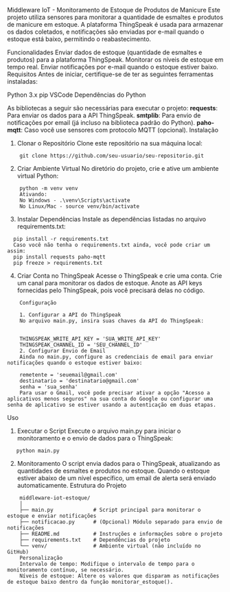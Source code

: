 Middleware IoT - Monitoramento de Estoque de Produtos de Manicure
Este projeto utiliza sensores para monitorar a quantidade de esmaltes e produtos de manicure em estoque. A plataforma ThingSpeak é usada para armazenar os dados coletados, e notificações são enviadas por e-mail quando o estoque está baixo, permitindo o reabastecimento.

Funcionalidades
Enviar dados de estoque (quantidade de esmaltes e produtos) para a plataforma ThingSpeak.
Monitorar os níveis de estoque em tempo real.
Enviar notificações por e-mail quando o estoque estiver baixo.
Requisitos
Antes de iniciar, certifique-se de ter as seguintes ferramentas instaladas:

Python 3.x
pip
VSCode
Dependências do Python

As bibliotecas a seguir são necessárias para executar o projeto:
**requests**: Para enviar os dados para a API ThingSpeak.
**smtplib**: Para envio de notificações por email (já incluso na biblioteca padrão do Python).
**paho-mqtt**: Caso você use sensores com protocolo MQTT (opcional).
Instalação
1. Clonar o Repositório
Clone este repositório na sua máquina local:
```
    git clone https://github.com/seu-usuario/seu-repositorio.git
```
2. Criar Ambiente Virtual
No diretório do projeto, crie e ative um ambiente virtual Python:
   

  ```
      python -m venv venv
      Ativando:
      No Windows - .\venv\Scripts\activate
      No Linux/Mac - source venv/bin/activate
  ```

3. Instalar Dependências
Instale as dependências listadas no arquivo requirements.txt:

  
  ```
    pip install -r requirements.txt
    Caso você não tenha o requirements.txt ainda, você pode criar um assim:
    pip install requests paho-mqtt
    pip freeze > requirements.txt
  ```

4. Criar Conta no ThingSpeak
Acesse o ThingSpeak e crie uma conta.
Crie um canal para monitorar os dados de estoque.
Anote as API keys fornecidas pelo ThingSpeak, pois você precisará delas no código.

```
    Configuração

    1. Configurar a API do ThingSpeak
    No arquivo main.py, insira suas chaves da API do ThingSpeak:

  
    THINGSPEAK_WRITE_API_KEY = 'SUA_WRITE_API_KEY'
    THINGSPEAK_CHANNEL_ID = 'SEU_CHANNEL_ID'
    2. Configurar Envio de Email
    Ainda no main.py, configure as credenciais de email para enviar notificações quando o estoque estiver baixo:

    remetente = 'seuemail@gmail.com'
    destinatario = 'destinatario@gmail.com'
    senha = 'sua_senha'
    Para usar o Gmail, você pode precisar ativar a opção "Acesso a aplicativos menos seguros" na sua conta do Google ou configurar uma senha de aplicativo se estiver usando a autenticação em duas etapas.
```
  Uso
  1. Executar o Script
  Execute o arquivo main.py para iniciar o monitoramento e o envio de dados para o ThingSpeak:
  
  ```
     python main.py
  ```   
  2. Monitoramento
  O script envia dados para o ThingSpeak, atualizando as quantidades de esmaltes e produtos no estoque.
  Quando o estoque estiver abaixo de um nível específico, um email de alerta será enviado automaticamente.
  Estrutura do Projeto

```
    middleware-iot-estoque/
    │
    ├── main.py             # Script principal para monitorar o estoque e enviar notificações
    ├── notificacao.py      # (Opcional) Módulo separado para envio de notificações
    ├── README.md           # Instruções e informações sobre o projeto
    ├── requirements.txt    # Dependências do projeto
    └── venv/               # Ambiente virtual (não incluído no GitHub)
    Personalização
    Intervalo de tempo: Modifique o intervalo de tempo para o monitoramento contínuo, se necessário.
    Níveis de estoque: Altere os valores que disparam as notificações de estoque baixo dentro da função monitorar_estoque().
```